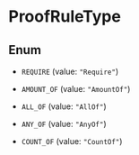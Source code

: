 

# ProofRuleType

## Enum


* `REQUIRE` (value: `"Require"`)

* `AMOUNT_OF` (value: `"AmountOf"`)

* `ALL_OF` (value: `"AllOf"`)

* `ANY_OF` (value: `"AnyOf"`)

* `COUNT_OF` (value: `"CountOf"`)



